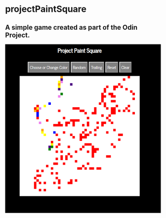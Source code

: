 # projectPaintSquare
## A simple game created as part of the Odin Project.
![The game](https://github.com/sbangalore/projectPaintSquare/blob/master/image.PNG?raw=true)
